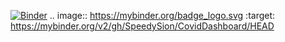 [![Binder](https://mybinder.org/badge_logo.svg)](https://mybinder.org/v2/gh/SpeedySion/CovidDashboard/HEAD)
.. image:: https://mybinder.org/badge_logo.svg
 :target: https://mybinder.org/v2/gh/SpeedySion/CovidDashboard/HEAD
